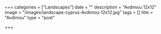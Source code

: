 +++
categories = ["Landscapes"]
date = ""
description = "Avdimou 12x12"
image = "/images/landscape-cyprus-Avdimou-12x12.jpg"
tags = []
title = "Avdimou"
type = "post"

+++
